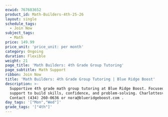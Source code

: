```yaml
---
ecwid: 767683652
product_id: Math-Builders-4th-25-26
layout: single
schedule_tags:
  - Join Now
subject_tags:
  - Math
price: 149.99
price_unit: 'price_unit: per month'
category: Ongoing
duration: Flexible
weight: 21
page_title: 'Math Builders: 4th Grade Group Tutoring'
page_subtitle: Math Support
ribbon: Join Now
title: 'Math Builders: 4th Grade Group Tutoring | Blue Ridge Boost'
description: >-
  Supportive 4th grade math group tutoring at Blue Ridge Boost. Focused math
  support to build skills, confidence, and problem-solving. Charlottesville, VA.
  Contact (434) 260-0636 or nora@blueridgeboost.com .
day_tags: '["Mon","Wed"]'
grade_tags: '["4th"]'
---
```


